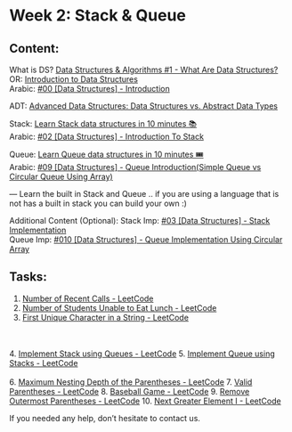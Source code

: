 # Week 2: Stack & Queue

## Content:

What is DS? <a href="https://youtu.be/bum_19loj9A?si=El6UxLWYUBNrqzS4">Data Structures & Algorithms #1 - What Are Data Structures?</a><br>
OR: <a href="https://youtu.be/xLetJpcjHS0?si=SsAZzP1Iv5lgwmwy">Introduction to Data Structures</a><br>
Arabic: <a href="https://youtu.be/owCqVRbZlbg?si=Z6e80zlwJnFH6jVh">#00 [Data Structures] - Introduction</a>

ADT: <a href="https://www.youtube.com/watch?v=_vpy1Flh__4">Advanced Data Structures: Data Structures vs. Abstract Data Types</a>

Stack: <a href="https://youtu.be/KInG04mAjO0">Learn Stack data structures in 10 minutes 📚</a><br>
Arabic: <a href="https://youtu.be/vdPNQzgBu_I">#02 [Data Structures] - Introduction To Stack</a>

Queue: <a href="https://youtu.be/nqXaPZi99JI">Learn Queue data structures in 10 minutes 🎟️</a><br>
Arabic: <a href="https://youtu.be/8t_tzT52br8">#09 [Data Structures] - Queue Introduction(Simple Queue vs Circular Queue Using Array)</a>


— Learn the built in Stack and Queue .. if you are using a language that is not has a built in stack you can build your own :)

Additional Content (Optional):
Stack Imp: <a href="https://youtu.be/N4o69Gqarhc">#03 [Data Structures] - Stack Implementation</a><br>
Queue Imp: <a href="https://youtu.be/bsk-mNsHhzA">#010 [Data Structures] - Queue Implementation Using Circular Array</a><br>


## Tasks:


1. <a href="https://leetcode.com/problems/number-of-recent-calls/">Number of Recent Calls - LeetCode</a>
2. <a href="https://leetcode.com/problems/number-of-students-unable-to-eat-lunch/">Number of Students Unable to Eat Lunch - LeetCode</a>
3. <a href="https://leetcode.com/problems/first-unique-character-in-a-string/">First Unique Character in a String - LeetCode</a>
<br>
<br>
4. <a href="https://leetcode.com/problems/implement-stack-using-queues/">Implement Stack using Queues - LeetCode</a>
5. <a href="https://leetcode.com/problems/implement-queue-using-stacks/">Implement Queue using Stacks - LeetCode</a>
<br>
<br>
6. <a href="https://leetcode.com/problems/maximum-nesting-depth-of-the-parentheses">Maximum Nesting Depth of the Parentheses - LeetCode</a>
7. <a href="https://leetcode.com/problems/valid-parentheses/">Valid Parentheses - LeetCode</a>
8. <a href="https://leetcode.com/problems/baseball-game">Baseball Game - LeetCode</a>
9. <a href="https://leetcode.com/problems/remove-outermost-parentheses">Remove Outermost Parentheses - LeetCode</a>
10. <a href="https://leetcode.com/problems/next-greater-element-i/">Next Greater Element I - LeetCode</a>


If you needed any help, don’t hesitate to contact us. 